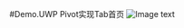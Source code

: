 #Demo.UWP
Pivot实现Tab首页
![Image text](https://github.com/xiaocaidev/demo-uwp/master/github-img/aaa.gif)